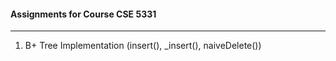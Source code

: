 #### Assignments for Course CSE 5331
---

1. B+ Tree Implementation (insert(), _insert(), naiveDelete())
